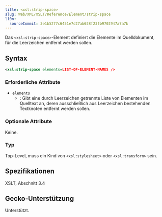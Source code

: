 ```yaml
---
title: <xsl:strip-space>
slug: Web/XML/XSLT/Reference/Element/strip-space
l10n:
  sourceCommit: 3e1b5277c6451e7d27ab628f23fb9702947a7a7b
---
```


Das `<xsl:strip-space>`-Element definiert die Elemente im Quelldokument, für die Leerzeichen entfernt werden sollen.

## Syntax

```xml
<xsl:strip-space elements=LIST-OF-ELEMENT-NAMES />
```

### Erforderliche Attribute

- `elements`
  - : Gibt eine durch Leerzeichen getrennte Liste von Elementen im Quelltext an, deren ausschließlich aus Leerzeichen bestehenden Textknoten entfernt werden sollen.

### Optionale Attribute

Keine.

### Typ

Top-Level, muss ein Kind von `<xsl:stylesheet>` oder `<xsl:transform>` sein.

## Spezifikationen

XSLT, Abschnitt 3.4

## Gecko-Unterstützung

Unterstützt.
